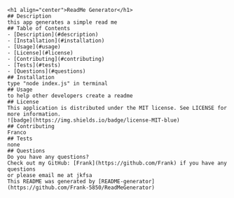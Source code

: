 
    <h1 align="center">ReadMe Generator</h1>
    ## Description
    this app generates a simple read me
    ## Table of Contents
    - [Description](#description)
    - [Installation](#installation)
    - [Usage](#usage)
    - [License](#license)
    - [Contributing](#contributing)
    - [Tests](#tests)
    - [Questions](#questions)
    ## Installation
    type "node index.js" in terminal
    ## Usage
    to help other developers create a readme
    ## License
    This application is distributed under the MIT license. See LICENSE for more information.
    ![badge](https://img.shields.io/badge/license-MIT-blue)
    ## Contributing
    Franco
    ## Tests
    none
    ## Questions
    Do you have any questions?
    Check out my GitHub: [Frank](https://github.com/Frank) if you have any questions
    or please email me at jkfsa
    This README was generated by [README-generator](https://github.com/Frank-5850/ReadMeGenerator)